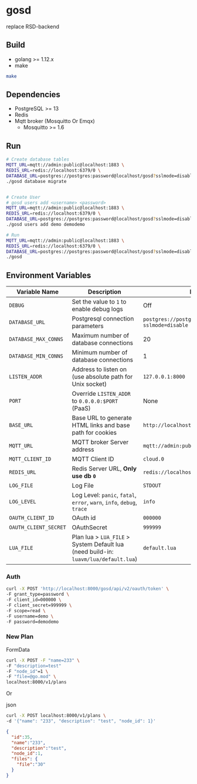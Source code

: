 # gosd

replace RSD-backend

## Build

* golang >= 1.12.x
* make

```sh
make
```

## Dependencies

* PostgreSQL >= 13
* Redis
* Mqtt broker (Mosquitto Or Emqx)
  * Mosquitto >= 1.6

## Run

```sh
# Create database tables
MQTT_URL=mqtt://admin:public@localhost:1883 \
REDIS_URL=redis://localhost:6379/0 \
DATABASE_URL=postgres://postgres:password@localhost/gosd?sslmode=disable \
./gosd database migrate


# Create User
# gosd users add <username> <password>
MQTT_URL=mqtt://admin:public@localhost:1883 \
REDIS_URL=redis://localhost:6379/0 \
DATABASE_URL=postgres://postgres:password@localhost/gosd?sslmode=disable \
./gosd users add demo demodemo

# Run
MQTT_URL=mqtt://admin:public@localhost:1883 \
REDIS_URL=redis://localhost:6379/0 \
DATABASE_URL=postgres://postgres:password@localhost/gosd?sslmode=disable \
./gosd
```

## Environment Variables

Variable Name        | Description                                               | Default Value
-------------------- | --------------------------------------------------------- | -------------------------------------------------------------
`DEBUG`              | Set the value to `1` to enable debug logs                 | Off
`DATABASE_URL`       | Postgresql connection parameters                          | `postgres://postgres:password@localhost/gosd?sslmode=disable`
`DATABASE_MAX_CONNS` | Maximum number of database connections                    | 20
`DATABASE_MIN_CONNS` | Minimum number of database connections                    | 1
`LISTEN_ADDR`        | Address to listen on (use absolute path for Unix socket)  | `127.0.0.1:8000`
`PORT`               | Override `LISTEN_ADDR` to `0.0.0.0:$PORT` (PaaS)          | None
`BASE_URL`           | Base URL to generate HTML links and base path for cookies | `http://localhost/`
`MQTT_URL`           | MQTT broker Server address                                | `mqtt://admin:public@localhost:1883`
`MQTT_CLIENT_ID`     | MQTT Client ID                                            | `cloud.0`
`REDIS_URL`          | Redis Server URL, **Only use db `0`**                     | `redis://localhost:6379/0`
`LOG_FILE`           | Log File                                                  | `STDOUT`
`LOG_LEVEL`          | Log Level: `panic`, `fatal`, `error`, `warn`, `info`, `debug`, `trace` | `info`
`OAUTH_CLIENT_ID`    | OAuth id | `000000`
`OAUTH_CLIENT_SECRET` | OAuthSecret | `999999`
`LUA_FILE` | Plan lua > `LUA_FILE` > System Default lua (need build-in: `luavm/lua/default.lua`) | `default.lua`


### Auth

```sh
curl -X POST 'http://localhost:8000/gosd/api/v2/oauth/token' \
-F grant_type=password \
-F client_id=000000 \
-F client_secret=999999 \
-F scope=read \
-F username=demo \
-F password=demodemo
```


### New Plan

FormData

```sh
curl -X POST -F "name=233" \
-F "description=test"
-F "node_id"=1 \
-F "file=@go.mod" \
localhost:8000/v1/plans
```

Or

json

```sh
curl -X POST localhost:8000/v1/plans \
-d '{"name": "233", "description": "test", "node_id": 1}'
```

```json
{
  "id":35,
  "name":"233",
  "description":"test",
  "node_id":1,
  "files": {
    "file":"30"
  }
}
```

